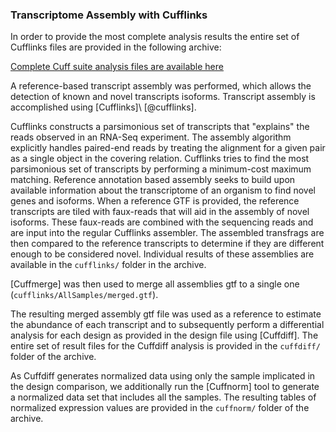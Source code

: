 ### Transcriptome Assembly with Cufflinks

In order to provide the most complete analysis results the entire set of Cufflinks files are provided in the following archive:

[Complete Cuff suite analysis files are available here](cuffAnalysis.zip)

A reference-based transcript assembly was performed, which allows the detection of known and novel transcripts isoforms. Transcript assembly is accomplished using [Cufflinks]\ [@cufflinks].

Cufflinks constructs a parsimonious set of transcripts that "explains" the reads observed in an RNA-Seq experiment. The assembly algorithm explicitly handles paired-end reads by treating the alignment for a given pair as a single object in the covering relation. Cufflinks tries to find the most parsimonious set of transcripts by performing a minimum-cost maximum matching. Reference annotation based assembly seeks to build upon available information about the transcriptome of an organism to find novel genes and isoforms. When a reference GTF is provided, the reference transcripts are tiled with faux-reads that will aid in the assembly of novel isoforms. These faux-reads are combined with the sequencing reads and are input into the regular Cufflinks assembler. The assembled transfrags are then compared to the reference transcripts to determine if they are different enough to be considered novel. Individual results of these assemblies are available in the `cufflinks/` folder in the archive.

[Cuffmerge] was then used to merge all assemblies gtf to a single one (`cufflinks/AllSamples/merged.gtf`).

The resulting merged assembly gtf file was used as a reference to estimate the abundance of each transcript and to subsequently perform a differential analysis for each design as provided in the design file using [Cuffdiff]. The entire set of result files for the Cuffdiff analysis is provided in the `cuffdiff/` folder of the archive.

As Cuffdiff generates normalized data using only the sample implicated in the design comparison, we additionally run the [Cuffnorm] tool to generate a normalized data set that includes all the samples. The resulting tables of normalized expression values are provided in the `cuffnorm/` folder of the archive.
